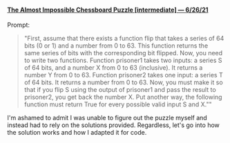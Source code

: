 #### [The Almost Impossible Chessboard Puzzle [intermediate] — 6/26/21](https://www.reddit.com/r/dailyprogrammer/comments/hrujc5/20200715_challenge_385_intermediate_the_almost/)


Prompt:
>"First, assume that there exists a function flip that takes a series of 64 bits (0 or 1) and a number from 0 to 63. This function returns the same series of bits with the corresponding bit flipped. Now, you need to write two functions. Function prisoner1 takes two inputs: a series S of 64 bits, and a number X from 0 to 63 (inclusive). It returns a number Y from 0 to 63.
Function prisoner2 takes one input: a series T of 64 bits. It returns a number from 0 to 63.
Now, you must make it so that if you flip S using the output of prisoner1 and pass the result to prisoner2, you get back the number X. Put another way, the following function must return True for every possible valid input S and X.""

I'm ashamed to admit I was unable to figure out the puzzle myself and instead had to rely on the solutions provided. Regardless, let's go into how the solution works and how I adapted it for code.
